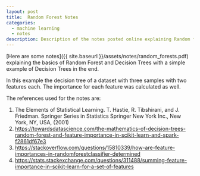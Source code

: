 ```yaml
---
layout: post
title:  Random Forest Notes
categories:
  - machine learning
  - notes
description: Description of the notes posted online explaining Random forest and decision trees. 
---
```



[Here are some notes]({{ site.baseurl }}/assets/notes/random_forests.pdf) explaining the basics
of Random Forest and Decision Trees with a simple example of Decision Trees in the end. 

In this example the decision tree of a dataset with three samples with two features each.
The importance for each feature was calculated as well.

The references used for the notes are:
1. The Elements of Statistical Learning. T. Hastie, R. Tibshirani, and J. Friedman. 
      Springer Series in Statistics Springer New York Inc., New York, NY, USA, (2001) 
2. <https://towardsdatascience.com/the-mathematics-of-decision-trees-random-forest-and-feature-importance-in-scikit-learn-and-spark-f2861df67e3>
3. <https://stackoverflow.com/questions/15810339/how-are-feature-importances-in-randomforestclassifier-determined>
4. <https://stats.stackexchange.com/questions/311488/summing-feature-importance-in-scikit-learn-for-a-set-of-features>
